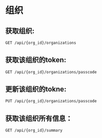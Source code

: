 # 组织

## 获取组织:

```bash
GET /api/{org_id}/organizations
```

## 获取该组织的token:

```bash
GET /api/{org_id}/organizations/passcode
```
## 更新该组织的tokne:

```bash
PUT /api/{org_id}/organizations/passcode
```

## 获取该组织所有信息：

```bash
GET /api/{org_id}/summary
```
